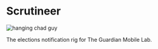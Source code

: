 # Scrutineer

![hanging chad guy](https://pbs.twimg.com/media/BsXcJERCIAAMWxn.jpg:large)

The elections notification rig for The Guardian Mobile Lab.